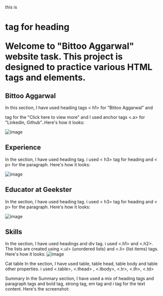 
this is <h1> tag for heading 

Welcome to "Bittoo Aggarwal" website task. This project is designed to practice various HTML tags and elements.

## Bittoo Aggarwal
In this section, I have used heading tags < h1> for "Bittoo Aggarwal" and <p> tag for the "Click here to view more" and I used anchor tags <.a> for "Linkedin, Github"..Here's how it looks:

![image](https://github.com/parwindersinghbatra/The_Gallery_Cake/assets/64405014/1c0e2323-d5cd-43a5-9074-cb296aac7360)


## Experience
In the section, I have used heading tag. i used < h3> tag for heading and < p> for the paragraph. Here's how it looks:

![image](https://github.com/parwindersinghbatra/The_Gallery_Cake/assets/64405014/57526f53-3dc8-4422-a6a5-2e3f3331d669)

## Educator at Geekster
In the section, I have used heading tag. i used < h3> tag for heading and < p> for the paragraph. Here's how it looks:

![image](https://github.com/parwindersinghbatra/The_Gallery_Cake/assets/64405014/ac02abde-4dec-4f83-80d1-717d5ec08c63)

## Skills
In the section, I have used headings and div tag. i used <.h1> and <.h2>. The lists are created using <.ul> (unordered lists) and <.li> (list items) tags. Here's how it looks:
![image](https://github.com/parwindersinghbatra/The_Gallery_Cake/assets/64405014/1207589b-efa8-4ea2-9ae7-237959a6205d)

Cat table
In the section, I have used table, table head, table body and table other properties. i used <.table>, <.thead> , <.tbody>, <.tr>, <.th>, <.td>

Summary
In the Summary section, I have used a mix of heading tags and paragraph tags and bold tag, strong tag, em tag and i tag for the text content. Here's the screenshot:
